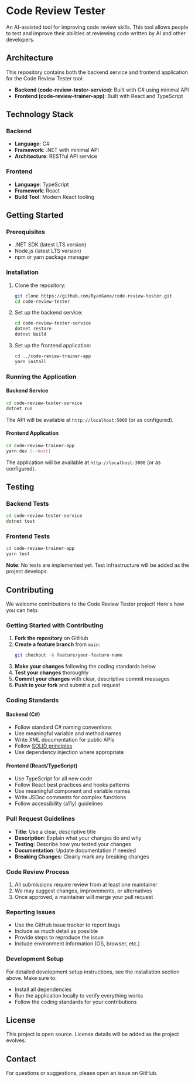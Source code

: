 # Code Review Tester

An AI-assisted tool for improving code review skills. This tool allows people to test and improve their abilities at reviewing code written by AI and other developers.

## Architecture

This repository contains both the backend service and frontend application for the Code Review Tester tool:

- **Backend (code-review-tester-service)**: Built with C# using minimal API
- **Frontend (code-review-trainer-app)**: Built with React and TypeScript

## Technology Stack

### Backend

- **Language**: C#
- **Framework**: .NET with minimal API
- **Architecture**: RESTful API service

### Frontend

- **Language**: TypeScript
- **Framework**: React
- **Build Tool**: Modern React tooling

## Getting Started

### Prerequisites

- .NET SDK (latest LTS version)
- Node.js (latest LTS version)
- npm or yarn package manager

### Installation

1. Clone the repository:

   ```bash
   git clone https://github.com/RyanGano/code-review-tester.git
   cd code-review-tester
   ```

2. Set up the backend service:

   ```bash
   cd code-review-tester-service
   dotnet restore
   dotnet build
   ```

3. Set up the frontend application:
   ```bash
   cd ../code-review-trainer-app
   yarn install
   ```

### Running the Application

#### Backend Service

```bash
cd code-review-tester-service
dotnet run
```

The API will be available at `http://localhost:5000` (or as configured).

#### Frontend Application

```bash
cd code-review-trainer-app
yarn dev [--host]
```

The application will be available at `http://localhost:3000` (or as configured).

## Testing

### Backend Tests

```bash
cd code-review-tester-service
dotnet test
```

### Frontend Tests

```bash
cd code-review-trainer-app
yarn test
```

**Note**: No tests are implemented yet. Test infrastructure will be added as the project develops.

## Contributing

We welcome contributions to the Code Review Tester project! Here's how you can help:

### Getting Started with Contributing

1. **Fork the repository** on GitHub
2. **Create a feature branch** from `main`:
   ```bash
   git checkout -b feature/your-feature-name
   ```
3. **Make your changes** following the coding standards below
4. **Test your changes** thoroughly
5. **Commit your changes** with clear, descriptive commit messages
6. **Push to your fork** and submit a pull request

### Coding Standards

#### Backend (C#)

- Follow standard C# naming conventions
- Use meaningful variable and method names
- Write XML documentation for public APIs
- Follow [SOLID principles](https://en.wikipedia.org/wiki/SOLID)
- Use dependency injection where appropriate

#### Frontend (React/TypeScript)

- Use TypeScript for all new code
- Follow React best practices and hooks patterns
- Use meaningful component and variable names
- Write JSDoc comments for complex functions
- Follow accessibility (a11y) guidelines

### Pull Request Guidelines

- **Title**: Use a clear, descriptive title
- **Description**: Explain what your changes do and why
- **Testing**: Describe how you tested your changes
- **Documentation**: Update documentation if needed
- **Breaking Changes**: Clearly mark any breaking changes

### Code Review Process

1. All submissions require review from at least one maintainer
2. We may suggest changes, improvements, or alternatives
3. Once approved, a maintainer will merge your pull request

### Reporting Issues

- Use the GitHub issue tracker to report bugs
- Include as much detail as possible
- Provide steps to reproduce the issue
- Include environment information (OS, browser, etc.)

### Development Setup

For detailed development setup instructions, see the installation section above. Make sure to:

- Install all dependencies
- Run the application locally to verify everything works
- Follow the coding standards for your contributions

## License

This project is open source. License details will be added as the project evolves.

## Contact

For questions or suggestions, please open an issue on GitHub.
